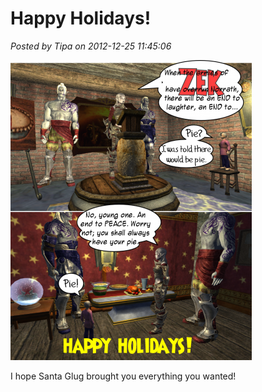 # Happy Holidays!

*Posted by Tipa on 2012-12-25 11:45:06*

[![](../../../uploads/2012/12/eqchristmas-386x480.png "eqchristmas")](../../../uploads/2012/12/eqchristmas.png)

I hope Santa Glug brought you everything you wanted!

